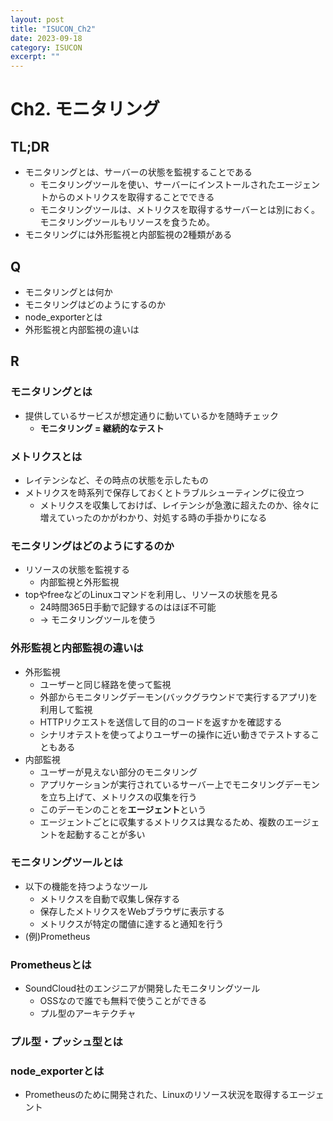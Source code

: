 ```yaml
---
layout: post
title: "ISUCON_Ch2"
date: 2023-09-18
category: ISUCON
excerpt: ""
---
```

# Ch2. モニタリング

## TL;DR
- モニタリングとは、サーバーの状態を監視することである
  - モニタリングツールを使い、サーバーにインストールされたエージェントからのメトリクスを取得することでできる
  - モニタリングツールは、メトリクスを取得するサーバーとは別におく。モニタリングツールもリソースを食うため。
- モニタリングには外形監視と内部監視の2種類がある


## Q
- モニタリングとは何か
- モニタリングはどのようにするのか
- node_exporterとは
- 外形監視と内部監視の違いは


## R
### モニタリングとは
- 提供しているサービスが想定通りに動いているかを随時チェック
  - **モニタリング = 継続的なテスト**

### メトリクスとは
- レイテンシなど、その時点の状態を示したもの
- メトリクスを時系列で保存しておくとトラブルシューティングに役立つ
  - メトリクスを収集しておけば、レイテンシが急激に超えたのか、徐々に増えていったのかがわかり、対処する時の手掛かりになる

### モニタリングはどのようにするのか
- リソースの状態を監視する
  - 内部監視と外形監視
- topやfreeなどのLinuxコマンドを利用し、リソースの状態を見る
  - 24時間365日手動で記録するのはほぼ不可能
  - -> モニタリングツールを使う

### 外形監視と内部監視の違いは
- 外形監視
  - ユーザーと同じ経路を使って監視
  - 外部からモニタリングデーモン(バックグラウンドで実行するアプリ)を利用して監視
  - HTTPリクエストを送信して目的のコードを返すかを確認する
  - シナリオテストを使ってよりユーザーの操作に近い動きでテストすることもある
- 内部監視
  - ユーザーが見えない部分のモニタリング
  - アプリケーションが実行されているサーバー上でモニタリングデーモンを立ち上げて、メトリクスの収集を行う
  - このデーモンのことを**エージェント**という
  - エージェントごとに収集するメトリクスは異なるため、複数のエージェントを起動することが多い


### モニタリングツールとは
- 以下の機能を持つようなツール
  - メトリクスを自動で収集し保存する
  - 保存したメトリクスをWebブラウザに表示する
  - メトリクスが特定の閾値に達すると通知を行う
- (例)Prometheus

### Prometheusとは
- SoundCloud社のエンジニアが開発したモニタリングツール
  - OSSなので誰でも無料で使うことができる
  - プル型のアーキテクチャ

### プル型・プッシュ型とは


### node_exporterとは
- Prometheusのために開発された、Linuxのリソース状況を取得するエージェント
